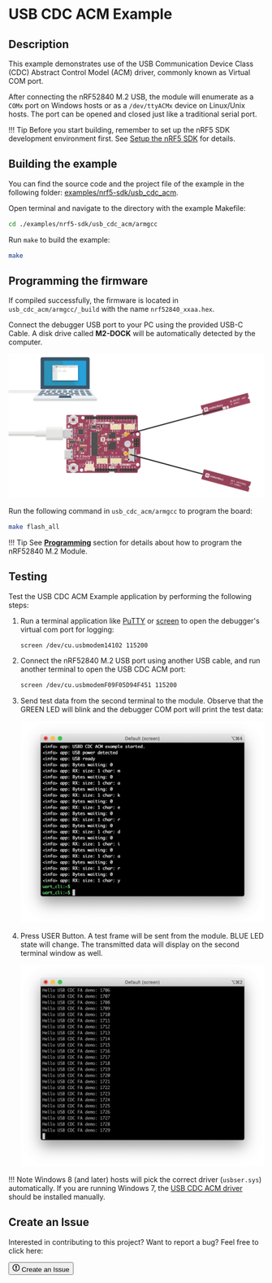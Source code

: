 # USB CDC ACM Example

## Description

This example demonstrates use of the USB Communication Device Class (CDC) Abstract Control Model (ACM) driver, commonly known as Virtual COM port. 

After connecting the nRF52840 M.2 USB, the module will enumerate as a `COMx` port on Windows hosts or as a `/dev/ttyACMx` device on Linux/Unix hosts. The port can be opened and closed just like a traditional serial port.

!!! Tip
	Before you start building, remember to set up the nRF5 SDK development environment first. See [Setup the nRF5 SDK](../setup.md) for details.

## Building the example

You can find the source code and the project file of the example in the following folder: [examples/nrf5-sdk/usb_cdc_acm](https://github.com/makerdiary/nrf52840-m2-devkit/tree/master/examples/nrf5-sdk/usb_cdc_acm).

Open terminal and navigate to the directory with the example Makefile:

``` sh
cd ./examples/nrf5-sdk/usb_cdc_acm/armgcc
```

Run `make` to build the example:

``` sh
make
```

## Programming the firmware

If compiled successfully, the firmware is located in `usb_cdc_acm/armgcc/_build` with the name `nrf52840_xxaa.hex`.

Connect the debugger USB port to your PC using the provided USB-C Cable. A disk drive called **M2-DOCK** will be automatically detected by the computer.

![](../../assets/images/programming-firmware.webp)

Run the following command in `usb_cdc_acm/armgcc` to program the board:

``` sh
make flash_all
```

!!! Tip
	See **[Programming](../../programming.md)** section for details about how to program the nRF52840 M.2 Module.

## Testing

Test the USB CDC ACM Example application by performing the following steps:

1. Run a terminal application like [PuTTY](https://www.chiark.greenend.org.uk/~sgtatham/putty/) or [screen](https://www.gnu.org/software/screen/manual/screen.html) to open the debugger's virtual com port for logging:

	``` sh
	screen /dev/cu.usbmodem14102 115200
	```

2. Connect the nRF52840 M.2 USB port using another USB cable, and run another terminal to open the USB CDC ACM port:

	``` sh
	screen /dev/cu.usbmodemF09F05D94F451 115200
	```

3. Send test data from the second terminal to the module. Observe that the GREEN LED will blink and the debugger COM port will print the test data:

	![](assets/images/usb-cdc-acm-logging.webp)

4. Press USER Button. A test frame will be sent from the module. BLUE LED state will change. The transmitted data will display on the second terminal window as well.

	![](assets/images/usb-cdc-acm-receiving.webp)

!!! Note
	Windows 8 (and later) hosts will pick the correct driver (`usbser.sys`) automatically. If you are running Windows 7, the [USB CDC ACM driver](https://github.com/makerdiary/nrf52840-m2-devkit/tree/master/usb_drivers) should be installed manually.

## Create an Issue

Interested in contributing to this project? Want to report a bug? Feel free to click here:

<a href="https://github.com/makerdiary/nrf52840-m2-devkit/issues/new?title=nRF5%20SDK-USB%20CDC%20ACM:%20%3Ctitle%3E"><button class="md-tile md-tile--primary"><svg xmlns="http://www.w3.org/2000/svg" viewBox="0 0 14 16" width="14" height="16"><path fill-rule="evenodd" d="M7 2.3c3.14 0 5.7 2.56 5.7 5.7s-2.56 5.7-5.7 5.7A5.71 5.71 0 011.3 8c0-3.14 2.56-5.7 5.7-5.7zM7 1C3.14 1 0 4.14 0 8s3.14 7 7 7 7-3.14 7-7-3.14-7-7-7zm1 3H6v5h2V4zm0 6H6v2h2v-2z"></path></svg> Create an Issue</button></a>

